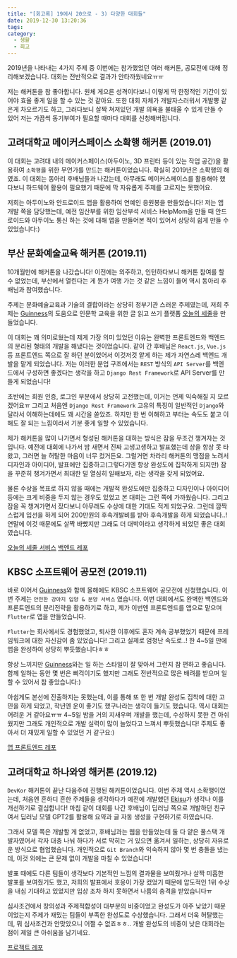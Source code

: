 ```yaml
---
title: "[회고록] 19에서 20으로 - 3) 다양한 대회들"
date: 2019-12-30 13:20:36
tags:
category:
  - 생활
  - 회고
---
```


2019년을 나타내는 4가지 주제 중 이번에는 참가했었던 여러 해커톤, 공모전에 대해 정리해보겠습니다. 대회는 전반적으로 결과가 안타까웠네요ㅠㅠ

저는 해커톤을 참 좋아합니다. 원체 게으른 성격이다보니 이렇게 딱 한정적인 기간이 있어야 효율 좋게 일을 할 수 있는 것 같아요. 또한 대회 자체가 개발자스러워서 개발뽕 같은게 차오르기도 하고, 그러다보니 살짝 쳐져있던 개발 의욕을 불태울 수 있게 만들 수 있어 저는 가끔씩 동기부여가 필요할 때마다 대회를 신청해버립니다.

<!-- more -->

## 고려대학교 메이커스페이스 소확행 해커톤 (2019.01)

이 대회는 고려대 내의 메이커스페이스(아두이노, 3D 프린터 등이 있는 작업 공간)을 활용하여 `소확행`을 위한 무언가를 만드는 해커톤이었습니다. 확실히 2019년은 소확행의 해였죠. 이 대회는 동아리 후배님들과 나갔는데, 아무래도 메이커스페이스를 활용해야 했다보니 하드웨어 활용이 필요했기 때문에 막 자유롭게 주제를 고르지는 못했어요.

저희는 아두이노와 안드로이드 앱을 활용하여 연예인 응원봉을 만들었습니다! 저는 앱 개발 쪽을 담당했는데, 예전 임산부를 위한 임산부석 서비스 HelpMom을 만들 때 안드로이드와 아두이노 통신 하는 것에 대해 앱을 만들어본 적이 있어서 상당히 쉽게 만들 수 있었습니다:)

## 부산 문화예술교육 해커톤 (2019.11)

10개월만에 해커톤을 나갔습니다! 이전에는 외주하고, 인턴하다보니 해커톤 참여를 할 수 없었는데, 부산에서 열린다는 게 뭔가 여행 가는 것 같은 느낌이 들어 역시 동아리 후배님과 참여했습니다.

주제는 문화예술교육과 기술의 결합이라는 상당히 정부기관 스러운 주제였는데, 저희 주제는 [Guinness](https://guinness.tistory.com)의 도움으로 인문학 교육을 위한 글 읽고 쓰기 플랫폼 [오늘의 세줄](https://todays3line.firebaseapp.com/)을 만들었습니다.

이 대회는 꽤 의미로웠는데 제게 가장 의미 있었던 이유는 완벽한 프론트엔드와 백엔드의 분리된 형태의 개발을 해냈다는 것이었습니다. 같이 간 후배님은 `React.js`, `Vue.js` 등 프론트엔드 쪽으로 잘 하던 분이었어서 이것저것 얕게 하는 제가 자연스레 백엔드 개발을 맡게 되었습니다. 저는 이러한 분업 구조에서는 `REST` 방식의 `API Server`를 백엔드에서 구성하면 좋겠다는 생각을 하고 `Django Rest Framework`로 API Server를 만들게 되었습니다!

초반에는 회원 인증, 로그인 부분에서 상당히 고전했는데, 이거는 언제 익숙해질 지 모르겠어요ㅠ 그리고 처음엔 `Django Rest Framework` 고유의 특징이 일반적인 `Django`와 달라서 이해하는데에도 꽤 시간을 쏟았죠. 하지만 한 번 이해하고 부터는 속도도 붙고 이해도 잘 되는 느낌이라서 기분 좋게 일할 수 있었습니다.

제가 해커톤을 많이 나가면서 형성된 해커톤을 대하는 방식은 잠을 무조건 챙겨자는 것입니다. 예전에 대회에 나가서 밤 새면서 진짜 고생고생하고 발표했는데 상을 항상 못 타왔고, 그러면 늘 허탈한 마음이 너무 컸거든요. 그럴거면 차라리 해커톤의 맹점을 노려서 디자인과 아이디어, 발표에만 집중하고(그렇다기엔 항상 완성도에 집착하게 되지만) 잠을 꾸준히 챙겨가면서 최대한 덜 열심히 일해보자, 라는 생각을 갖게 되었어요.

물론 수상을 목표로 하지 않을 때에는 개발적 완성도에만 집중하고 디자인이나 아이디어 등에는 크게 비중을 두지 않는 경우도 있었고 본 대회는 그런 쪽에 가까웠습니다. 그리고 잠을 꼭 챙겨가면서 잤다보니 아무래도 수상에 대한 기대도 적게 되었구요. 그런데 깜짝스럽게 입선을 하게 되어 200만원의 후속개발비를 받아 후속개발을 하게 되었습니다..! 연말에 이것 때문에도 살짝 바빴지만 그래도 더 대박이라고 생각하게 되었던 좋은 대회였습니다.

[오늘의 세줄 서비스](https://todays3line.firebaseapp.com/)
[백엔드 레포](https://github.com/TaeBbong/Rest-Test)

## KBSC 소프트웨어 공모전 (2019.11)

바로 이어서 [Guinness](https://guinness.tistory.com)와 함께 올해에도 KBSC 소프트웨어 공모전에 신청했습니다. 이번 주제는 `안전한 강아지 입양 & 분양 서비스` 였습니다. 이번 대회에서도 완벽한 백엔드와 프론트엔드의 분리전략을 활용하기로 하고, 제가 이번엔 프론트엔드를 앱으로 맡으며 `Flutter`로 앱을 만들었습니다.

`Flutter`는 회사에서도 경험했었고, 퇴사한 이후에도 혼자 계속 공부했었기 때문에 프레임워크에 대한 자신감이 좀 있었습니다! 그리고 실제로 엄청난 속도로..! 한 4~5일 만에 앱을 완성하여 상당히 뿌듯했습니다ㅎㅎ

항상 느끼지만 [Guinness](https://guinness.tistory.com)와는 일 하는 스타일이 잘 맞아서 그런지 참 편하고 좋습니다. 함께 일하는 동안 몇 번은 삐걱이기도 했지만 그래도 전반적으로 많은 배려를 받으며 일할 수 있어서 참 좋았습니다:)

아쉽게도 본선에 진출하지는 못했는데, 이를 통해 또 한 번 개발 완성도 집착에 대한 고민을 하게 되었고, 작년엔 운이 좋기도 했구나라는 생각이 들기도 했습니다. 역시 대회는 어려운 거 같아요ㅠㅠ 4~5일 밤을 거의 지새우며 개발을 했는데, 수상하지 못한 건 아쉬웠지만 그래도 개인적으로 개발 실력이 많이 늘었다고 느껴서 뿌듯했습니다! 주제도 좋아서 더 재밌게 일할 수 있었던 거 같구요:)

[앱 프론트엔드 레포](https://github.com/TaeBbong/My-Guardian-Flutter)

## 고려대학교 하나와영 해커톤 (2019.12)

`DevKor` 해커톤이 끝난 다음주에 진행된 해커톤이었습니다. 이번 주제 역시 소확행이었는데, 처음엔 흔하디 흔한 주제들을 생각하다가 예전에 개발했던 [Ekisu](https://github.com/TaeBbong/Ekisu-Web)가 생각나 이를 개선하기로 결심합니다! 마침 같이 대회를 나간 후배님이 딥러닝 쪽으로 개발하던 친구여서 딥러닝 모델 GPT2를 활용해 요약과 글 자동 생성을 구현하기로 하였습니다.

그래서 모델 쪽은 개발할 게 없었고, 후배님과는 웹을 만들었는데 둘 다 얕은 풀스택 개발자였어서 각자 대충 나눠 하다가 서로 막히는 거 있으면 옮겨서 일하는, 상당히 자유로운 방식으로 협업했습니다. 개인적으로 `Git Branch`와 익숙하지 않아 몇 번 충돌을 냈는데, 이것 외에는 큰 문제 없이 개발을 마칠 수 있었습니다!

발표 때에도 다른 팀들이 생각보다 기본적인 느낌의 결과물을 보여줬거나 살짝 미흡한 발표를 보여줬기도 했고, 저희의 발표에서 호응이 가장 컸었기 때문에 압도적인 1위 수상을 내심 기대하고 있었지만 입상 조차 하지 못하면서 나름의 충격을 받았습니다ㅠ

심사조건에서 창의성과 주제적합성이 대부분의 비중이었고 완성도가 아주 낮았기 때문이었는지 주제가 재밌는 팀들이 부족한 완성도로 수상했습니다. 그래서 더욱 허탈했는데, 뭐 심사조건과 안맞았으니 어쩔 수 없죠ㅎㅎ.. 개발 완성도의 비중이 낮은 대회라는 점이 제일 큰 아쉬움을 남기네요.

[프로젝트 레포](https://github.com/adldotori/C0pyWriter/)
